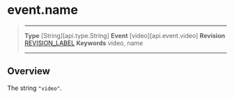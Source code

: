 
# event.name

> --------------------- ------------------------------------------------------------------------------------------
> __Type__              [String][api.type.String]
> __Event__             [video][api.event.video]
> __Revision__          [REVISION_LABEL](REVISION_URL)
> __Keywords__          video, name
> --------------------- ------------------------------------------------------------------------------------------

## Overview

The string `"video"`.